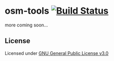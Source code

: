 # osm-tools [![Build Status](https://travis-ci.org/CanalTP/osm-tools.svg?branch=master)](https://travis-ci.org/CanalTP/osm-tools)

more coming soon...

## License

Licensed under [GNU General Public License v3.0](LICENSE)
